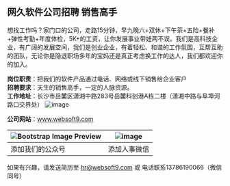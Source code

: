 
## 网久软件公司招聘 销售高手

想找工作吗？家门口的公司，走路15分钟，早九晚六+双休+下午茶+五险+餐补+弹性考勤+年度体检，5K+的工资，让你发展事业带娃两不误。我们是高科技企业，有广阔的发展空间，我们是创业企业，有着轻松、和谐的工作氛围，互帮互助的团队，无论你是隐退职场多年的宝妈还是真正考虑换工作的达人，我们都欢迎你的加入。

**岗位职责**：把我们的软件产品通过电话、网络或线下销售给企业客户  
**招聘要求**：天生的销售高手，一定的人脉资源。  
**工作地址**：长沙市岳麓区潇湘中路283号岳麓科创港A栋二楼（潇湘中路与阜埠河路口交界处）
![image](https://user-images.githubusercontent.com/16741975/113704326-916b5980-970e-11eb-87ac-784f4c0d48b3.png)

**公司网站**：www.websoft9.com

| ![Bootstrap Image Preview](https://libs.websoft9.com/websites/zh/websoft9-wxgzh.png) | ![image](https://user-images.githubusercontent.com/16741975/110878016-652e0a00-8315-11eb-9922-9a4c3cefab52.png) |
| ------------------------------------------------------------ | ------------------------------------------------------------ |
| 添加我们的公众号                                             | 添加人事微信                                                 |


如果有兴趣，请发送简历至 hr@websoft9.com 或 电话联系13786190066（微信同号）

